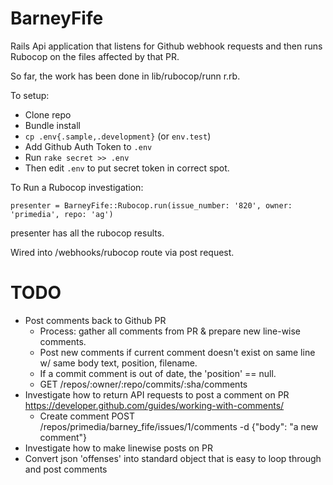 # BarneyFife

Rails Api application that listens for Github webhook requests and then runs Rubocop on the files affected by that PR.

So far, the work has been done in lib/rubocop/runn r.rb.

To setup:

* Clone repo
* Bundle install
* `cp .env{.sample,.development}` (or `env.test`)
* Add Github Auth Token to `.env`
* Run `rake secret >> .env`
* Then edit `.env` to put secret token in correct spot.

To Run a Rubocop investigation:

`presenter = BarneyFife::Rubocop.run(issue_number: '820', owner: 'primedia', repo: 'ag')`

presenter has all the rubocop results.

Wired into /webhooks/rubocop route via post request.

# TODO

- Post comments back to Github PR
  - Process: gather all comments from PR & prepare new line-wise comments.
  - Post new comments if current comment doesn't exist on same line w/ same body text, position, filename.
  - If a commit comment is out of date, the 'position' == null.
  - GET /repos/:owner/:repo/commits/:sha/comments
- Investigate how to return API requests to post a comment on PR
    https://developer.github.com/guides/working-with-comments/
    - Create comment
    POST /repos/primedia/barney_fife/issues/1/comments -d {"body": "a new comment"}
- Investigate how to make linewise posts on PR
- Convert json 'offenses' into standard object that is easy to loop through and post comments
